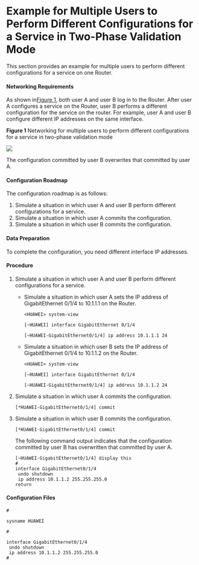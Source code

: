 Example for Multiple Users to Perform Different Configurations for a Service in Two-Phase Validation Mode
=========================================================================================================

This section provides an example for multiple users to perform different configurations for a service on one Router.

#### Networking Requirements

As shown in[Figure 1](#EN-US_TASK_0172360019__fig_dc_vrp_cfgm_cfg_003401), both user A and user B log in to the Router. After user A configures a service on the Router, user B performs a different configuration for the service on the router. For example, user A and user B configure different IP addresses on the same interface.

**Figure 1** Networking for multiple users to perform different configurations for a service in two-phase validation mode
  
![](images/fig_dc_vrp_cfgm_cfg_003401.png)  

The configuration committed by user B overwrites that committed by user A.


#### Configuration Roadmap

The configuration roadmap is as follows:

1. Simulate a situation in which user A and user B perform different configurations for a service.
2. Simulate a situation in which user A commits the configuration.
3. Simulate a situation in which user B commits the configuration.

#### Data Preparation

To complete the configuration, you need different interface IP addresses.


#### Procedure

1. Simulate a situation in which user A and user B perform different configurations for a service.
   
   
   * Simulate a situation in which user A sets the IP address of GigabitEthernet 0/1/4 to 10.1.1.1 on the Router.
     
     ```
     <HUAWEI> system-view
     ```
     ```
     [~HUAWEI] interface GigabitEthernet 0/1/4
     ```
     ```
     [~HUAWEI-GigabitEthernet0/1/4] ip address 10.1.1.1 24
     ```
   * Simulate a situation in which user B sets the IP address of GigabitEthernet 0/1/4 to 10.1.1.2 on the Router.
     
     ```
     <HUAWEI> system-view
     ```
     ```
     [~HUAWEI] interface GigabitEthernet 0/1/4
     ```
     ```
     [~HUAWEI-GigabitEthernet0/1/4] ip address 10.1.1.2 24
     ```
2. Simulate a situation in which user A commits the configuration.
   
   
   ```
   [*HUAWEI-GigabitEthernet0/1/4] commit
   ```
3. Simulate a situation in which user B commits the configuration.
   
   
   ```
   [*HUAWEI-GigabitEthernet0/1/4] commit
   ```
   
   The following command output indicates that the configuration committed by user B has overwritten that committed by user A.
   
   ```
   [~HUAWEI-GigabitEthernet0/1/4] display this
   #
   interface GigabitEthernet0/1/4
    undo shutdown
    ip address 10.1.1.2 255.255.255.0
   return 
   ```

#### Configuration Files

```
# 
```
```
sysname HUAWEI 
```
```
# 
```
```
interface GigabitEthernet0/1/4
 undo shutdown
 ip address 10.1.1.2 255.255.255.0
#    
```